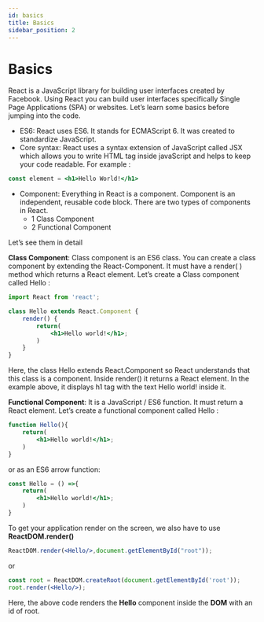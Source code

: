 ```yaml
---
id: basics
title: Basics
sidebar_position: 2
---
```


# Basics

React is a JavaScript library for building user interfaces created by Facebook. Using React you can build user interfaces specifically Single Page Applications (SPA) or websites. Let’s learn some basics before jumping into the code.

- ES6: React uses ES6. It stands for ECMAScript 6. It was created to standardize JavaScript.
- Core syntax: React uses a syntax extension of JavaScript called JSX which allows you to write HTML tag inside javaScript and helps to keep your code readable. For example :
 
```jsx
const element = <h1>Hello World!</h1> 
```

- Component: Everything in React is a component. Component is an independent, reusable code block. There are two types of components in React.
   - 1 Class Component
   - 2 Functional Component
  

Let’s see them in detail

**Class Component**: Class component is an ES6 class. You can create a class component by extending the React-Component. It must have a render( ) method which returns a React element. Let’s create a Class component called Hello :


```jsx
import React from 'react';

class Hello extends React.Component {  
    render() {  
        return(
            <h1>Hello world!</h1>;  
        )
    }  
}
```

Here, the class Hello extends React.Component so React understands that this class is a component. Inside render() it returns a React element. In the example above, it displays h1 tag with the text Hello world! inside it.

**Functional Component**: It is a JavaScript / ES6 function. It must return a React element. Let’s create a functional component called Hello :


```jsx
function Hello(){  
    return(
        <h1>Hello world!</h1>;  
    )
}
```

or as an ES6 arrow function:

```jsx
const Hello = () =>{  
    return(
        <h1>Hello world!</h1>;  
    )
}
```

To get your application render on the screen, we also have to use **ReactDOM.render()**

```jsx
ReactDOM.render(<Hello/>,document.getElementById("root"));
```
or

```jsx
const root = ReactDOM.createRoot(document.getElementById('root'));
root.render(<Hello/>);
```

Here, the above code renders the **Hello** component inside the **DOM** with an id of root.